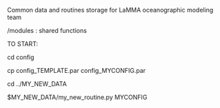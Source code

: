 Common data and routines storage for LaMMA oceanographic modeling team

/modules : shared functions


TO START:

cd config

cp config_TEMPLATE.par config_MYCONFIG.par

cd ../MY_NEW_DATA

$MY_NEW_DATA/my_new_routine.py MYCONFIG
